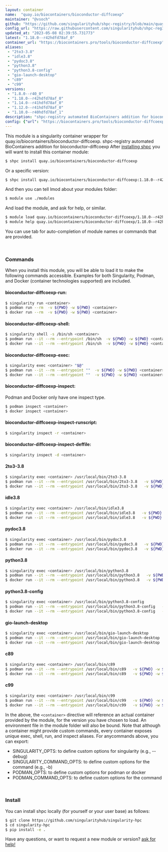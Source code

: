 ```yaml
---
layout: container
name:  "quay.io/biocontainers/bioconductor-diffcoexp"
maintainer: "@vsoch"
github: "https://github.com/singularityhub/shpc-registry/blob/main/quay.io/biocontainers/bioconductor-diffcoexp/container.yaml"
config_url: "https://raw.githubusercontent.com/singularityhub/shpc-registry/main/quay.io/biocontainers/bioconductor-diffcoexp/container.yaml"
updated_at: "2023-05-08 02:39:55.731773"
latest: "1.18.0--r42hdfd78af_0"
container_url: "https://biocontainers.pro/tools/bioconductor-diffcoexp"
aliases:
 - "2to3-3.8"
 - "idle3.8"
 - "pydoc3.8"
 - "python3.8"
 - "python3.8-config"
 - "gio-launch-desktop"
 - "c89"
 - "c99"
versions:
 - "1.8.0--r40_0"
 - "1.18.0--r42hdfd78af_0"
 - "1.14.0--r41hdfd78af_0"
 - "1.12.0--r41hdfd78af_0"
 - "1.10.0--r40hdfd78af_1"
description: "shpc-registry automated BioContainers addition for bioconductor-diffcoexp"
config: {"url": "https://biocontainers.pro/tools/bioconductor-diffcoexp", "maintainer": "@vsoch", "description": "shpc-registry automated BioContainers addition for bioconductor-diffcoexp", "latest": {"1.18.0--r42hdfd78af_0": "sha256:0bf36f702f6bc031954e9791ddd081d88ad9a2f753004973bf7c6853f8cef5db"}, "tags": {"1.8.0--r40_0": "sha256:580d71d9c763eb944ab1b3c6563dc3a8e1dd380edb5f6946f619f5e7a4b70da2", "1.18.0--r42hdfd78af_0": "sha256:0bf36f702f6bc031954e9791ddd081d88ad9a2f753004973bf7c6853f8cef5db", "1.14.0--r41hdfd78af_0": "sha256:e10a902b25c10009cd9b8e791d5165e8d48c55ec9a8c3b21d5b2353c8fe8d368", "1.12.0--r41hdfd78af_0": "sha256:8253fcb2213ed18ca8c81ae2bf2766748336bff6819c4a72e3c529aad3ce3dde", "1.10.0--r40hdfd78af_1": "sha256:20a5de1bcb3c730f818d5d257584a1d2e246dafa4fbd1402a3473d2eb6881705"}, "docker": "quay.io/biocontainers/bioconductor-diffcoexp", "aliases": {"2to3-3.8": "/usr/local/bin/2to3-3.8", "idle3.8": "/usr/local/bin/idle3.8", "pydoc3.8": "/usr/local/bin/pydoc3.8", "python3.8": "/usr/local/bin/python3.8", "python3.8-config": "/usr/local/bin/python3.8-config", "gio-launch-desktop": "/usr/local/bin/gio-launch-desktop", "c89": "/usr/local/bin/c89", "c99": "/usr/local/bin/c99"}}
---
```


This module is a singularity container wrapper for quay.io/biocontainers/bioconductor-diffcoexp.
shpc-registry automated BioContainers addition for bioconductor-diffcoexp
After [installing shpc](#install) you will want to install this container module:


```bash
$ shpc install quay.io/biocontainers/bioconductor-diffcoexp
```

Or a specific version:

```bash
$ shpc install quay.io/biocontainers/bioconductor-diffcoexp:1.18.0--r42hdfd78af_0
```

And then you can tell lmod about your modules folder:

```bash
$ module use ./modules
```

And load the module, and ask for help, or similar.

```bash
$ module load quay.io/biocontainers/bioconductor-diffcoexp/1.18.0--r42hdfd78af_0
$ module help quay.io/biocontainers/bioconductor-diffcoexp/1.18.0--r42hdfd78af_0
```

You can use tab for auto-completion of module names or commands that are provided.

<br>

### Commands

When you install this module, you will be able to load it to make the following commands accessible.
Examples for both Singularity, Podman, and Docker (container technologies supported) are included.

#### bioconductor-diffcoexp-run:

```bash
$ singularity run <container>
$ podman run --rm  -v ${PWD} -w ${PWD} <container>
$ docker run --rm  -v ${PWD} -w ${PWD} <container>
```

#### bioconductor-diffcoexp-shell:

```bash
$ singularity shell -s /bin/sh <container>
$ podman run --it --rm --entrypoint /bin/sh  -v ${PWD} -w ${PWD} <container>
$ docker run --it --rm --entrypoint /bin/sh  -v ${PWD} -w ${PWD} <container>
```

#### bioconductor-diffcoexp-exec:

```bash
$ singularity exec <container> "$@"
$ podman run --it --rm --entrypoint ""  -v ${PWD} -w ${PWD} <container> "$@"
$ docker run --it --rm --entrypoint ""  -v ${PWD} -w ${PWD} <container> "$@"
```

#### bioconductor-diffcoexp-inspect:

Podman and Docker only have one inspect type.

```bash
$ podman inspect <container>
$ docker inspect <container>
```

#### bioconductor-diffcoexp-inspect-runscript:

```bash
$ singularity inspect -r <container>
```

#### bioconductor-diffcoexp-inspect-deffile:

```bash
$ singularity inspect -d <container>
```


#### 2to3-3.8

```bash
$ singularity exec <container> /usr/local/bin/2to3-3.8
$ podman run --it --rm --entrypoint /usr/local/bin/2to3-3.8   -v ${PWD} -w ${PWD} <container> -c " $@"
$ docker run --it --rm --entrypoint /usr/local/bin/2to3-3.8   -v ${PWD} -w ${PWD} <container> -c " $@"
```


#### idle3.8

```bash
$ singularity exec <container> /usr/local/bin/idle3.8
$ podman run --it --rm --entrypoint /usr/local/bin/idle3.8   -v ${PWD} -w ${PWD} <container> -c " $@"
$ docker run --it --rm --entrypoint /usr/local/bin/idle3.8   -v ${PWD} -w ${PWD} <container> -c " $@"
```


#### pydoc3.8

```bash
$ singularity exec <container> /usr/local/bin/pydoc3.8
$ podman run --it --rm --entrypoint /usr/local/bin/pydoc3.8   -v ${PWD} -w ${PWD} <container> -c " $@"
$ docker run --it --rm --entrypoint /usr/local/bin/pydoc3.8   -v ${PWD} -w ${PWD} <container> -c " $@"
```


#### python3.8

```bash
$ singularity exec <container> /usr/local/bin/python3.8
$ podman run --it --rm --entrypoint /usr/local/bin/python3.8   -v ${PWD} -w ${PWD} <container> -c " $@"
$ docker run --it --rm --entrypoint /usr/local/bin/python3.8   -v ${PWD} -w ${PWD} <container> -c " $@"
```


#### python3.8-config

```bash
$ singularity exec <container> /usr/local/bin/python3.8-config
$ podman run --it --rm --entrypoint /usr/local/bin/python3.8-config   -v ${PWD} -w ${PWD} <container> -c " $@"
$ docker run --it --rm --entrypoint /usr/local/bin/python3.8-config   -v ${PWD} -w ${PWD} <container> -c " $@"
```


#### gio-launch-desktop

```bash
$ singularity exec <container> /usr/local/bin/gio-launch-desktop
$ podman run --it --rm --entrypoint /usr/local/bin/gio-launch-desktop   -v ${PWD} -w ${PWD} <container> -c " $@"
$ docker run --it --rm --entrypoint /usr/local/bin/gio-launch-desktop   -v ${PWD} -w ${PWD} <container> -c " $@"
```


#### c89

```bash
$ singularity exec <container> /usr/local/bin/c89
$ podman run --it --rm --entrypoint /usr/local/bin/c89   -v ${PWD} -w ${PWD} <container> -c " $@"
$ docker run --it --rm --entrypoint /usr/local/bin/c89   -v ${PWD} -w ${PWD} <container> -c " $@"
```


#### c99

```bash
$ singularity exec <container> /usr/local/bin/c99
$ podman run --it --rm --entrypoint /usr/local/bin/c99   -v ${PWD} -w ${PWD} <container> -c " $@"
$ docker run --it --rm --entrypoint /usr/local/bin/c99   -v ${PWD} -w ${PWD} <container> -c " $@"
```



In the above, the `<container>` directive will reference an actual container provided
by the module, for the version you have chosen to load. An environment file in the
module folder will also be bound. Note that although a container
might provide custom commands, every container exposes unique exec, shell, run, and
inspect aliases. For anycommands above, you can export:

 - SINGULARITY_OPTS: to define custom options for singularity (e.g., --debug)
 - SINGULARITY_COMMAND_OPTS: to define custom options for the command (e.g., -b)
 - PODMAN_OPTS: to define custom options for podman or docker
 - PODMAN_COMMAND_OPTS: to define custom options for the command

<br>

### Install

You can install shpc locally (for yourself or your user base) as follows:

```bash
$ git clone https://github.com/singularityhub/singularity-hpc
$ cd singularity-hpc
$ pip install -e .
```

Have any questions, or want to request a new module or version? [ask for help!](https://github.com/singularityhub/singularity-hpc/issues)